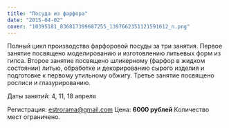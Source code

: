 ```yaml
---
title: "Посуда из фарфора"
date: "2015-04-02"
cover: "10395181_836817399687255_1397662351121591612_n.png"
---
```


Полный цикл производства фарфоровой посуды за три занятия. Первое занятие посвящено моделированию и изготовлению литьевых форм из гипса. Второе занятие посвящено шликерному (фарфор в жидком состоянии) литью, обработке и декорированию сырого изделия и подготовке к первому утильному обжигу. Третье занятие посвящено росписи и глазурированию.

Даты занятий: 4, 11, 18 апреля

Регистрация: [estrorama@gmail.com](mailto:estrorama@gmail.com) Цена: **6000 рублей** Количество мест ограничено.
